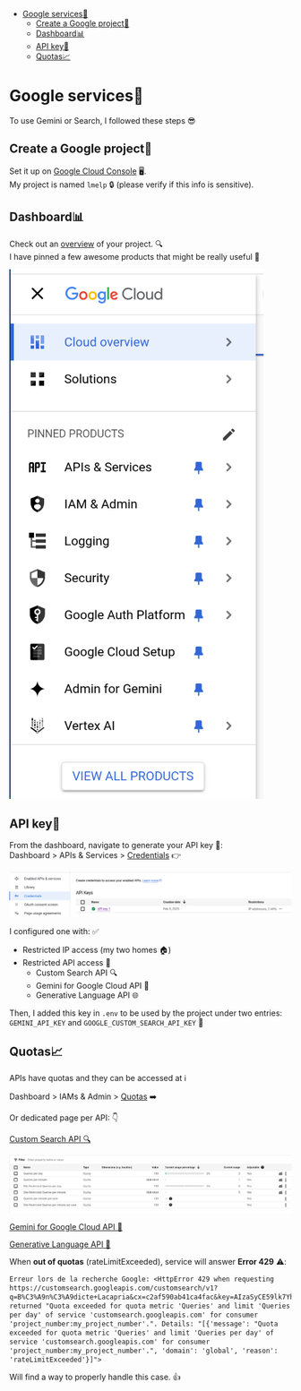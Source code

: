 - [Google services🚀](#google-services)
  - [Create a Google project🌟](#create-a-google-project)
  - [Dashboard📊](#dashboard)
  - [API key🔑](#api-key)
  - [Quotas📈](#quotas)

# Google services🚀

To use Gemini or Search, I followed these steps 😎

## Create a Google project🌟

Set it up on [Google Cloud Console](https://console.cloud.google.com) 🖥️.  
My project is named `lmelp` 🔒 (please verify if this info is sensitive).

## Dashboard📊

Check out an [overview](https://console.cloud.google.com/home/dashboard) of your project. 🔍  
I have pinned a few awesome products that might be really useful 💪

![](img/consolegooglecloud-pinnedproducts.png)

## API key🔑

From the dashboard, navigate to generate your API key 🚀:  
Dashboard > APIs & Services > [Credentials](https://console.cloud.google.com/apis/credentials) 👉

![](img/APIs-Credentials-Keys.png)

I configured one with: ✅
- Restricted IP access (my two homes 🏠)
- Restricted API access 🔐
    - Custom Search API 🔍
    - Gemini for Google Cloud API 🌌
    - Generative Language API 🌐

Then, I added this key in `.env` to be used by the project under two entries: `GEMINI_API_KEY` and `GOOGLE_CUSTOM_SEARCH_API_KEY` 🔑

## Quotas📈

APIs have quotas and they can be accessed at ℹ️

Dashboard > IAMs & Admin > [Quotas](https://console.cloud.google.com/iam-admin/quotas) ➡️

Or dedicated page per API: 👇

[Custom Search API 🔍](https://console.cloud.google.com/apis/api/customsearch.googleapis.com/quotas)

![](img/customsearchquotas.png)

[Gemini for Google Cloud API 🌌](https://console.cloud.google.com/apis/api/cloudaicompanion.googleapis.com/quotas)

[Generative Language API 🌌](https://console.cloud.google.com/apis/api/generativelanguage.googleapis.com/quotas)

When **out of quotas** (rateLimitExceeded), service will answer **Error 429** ⚠️:

```log
Erreur lors de la recherche Google: <HttpError 429 when requesting https://customsearch.googleapis.com/customsearch/v1?q=B%C3%A9n%C3%A9dicte+Lacapria&cx=c2af590ab41ca4fac&key=AIzaSyCE59lk7YhoSSL7T4vDRAPMv7yhYfWZTHg&alt=json returned "Quota exceeded for quota metric 'Queries' and limit 'Queries per day' of service 'customsearch.googleapis.com' for consumer 'project_number:my_project_number'.". Details: "[{'message': "Quota exceeded for quota metric 'Queries' and limit 'Queries per day' of service 'customsearch.googleapis.com' for consumer 'project_number:my_project_number'.", 'domain': 'global', 'reason': 'rateLimitExceeded'}]">
```

Will find a way to properly handle this case. 👍
